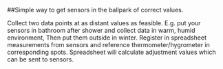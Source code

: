 ##Simple way to get sensors in the ballpark of correct values.

Collect two data points at as distant values as feasible. E.g. put your sensors in bathroom after shower and collect data in warm, humid environment, Then put them outside in winter. Register in spreadsheet measurements from sensors and reference thermometer/hygrometer in corresponding spots. Spreadsheet will calculate adjustment values which can be sent to sensors.

